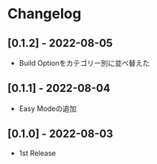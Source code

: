 # Changelog

## [0.1.2] - 2022-08-05

- Build Optionをカテゴリー別に並べ替えた

## [0.1.1] - 2022-08-04

- Easy Modeの追加

## [0.1.0] - 2022-08-03

- 1st Release
